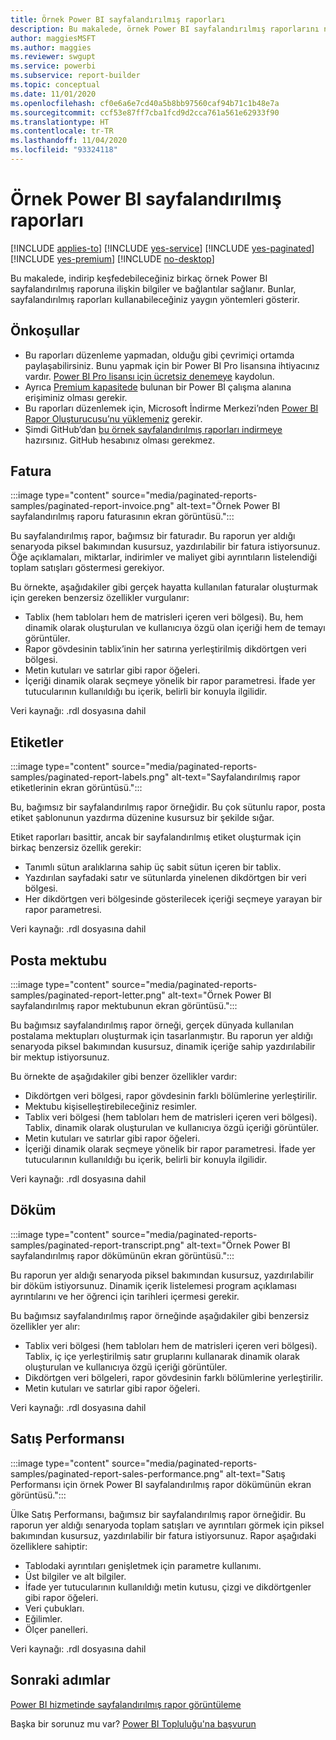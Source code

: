 ```yaml
---
title: Örnek Power BI sayfalandırılmış raporları
description: Bu makalede, örnek Power BI sayfalandırılmış raporlarını nasıl indirip kullanabileceğinizi öğreneceksiniz.
author: maggiesMSFT
ms.author: maggies
ms.reviewer: swgupt
ms.service: powerbi
ms.subservice: report-builder
ms.topic: conceptual
ms.date: 11/01/2020
ms.openlocfilehash: cf0e6a6e7cd40a5b8bb97560caf94b71c1b48e7a
ms.sourcegitcommit: ccf53e87ff7cba1fcd9d2cca761a561e62933f90
ms.translationtype: HT
ms.contentlocale: tr-TR
ms.lasthandoff: 11/04/2020
ms.locfileid: "93324118"
---
```

# <a name="sample-power-bi-paginated-reports"></a>Örnek Power BI sayfalandırılmış raporları


[!INCLUDE [applies-to](../includes/applies-to.md)] [!INCLUDE [yes-service](../includes/yes-service.md)] [!INCLUDE [yes-paginated](../includes/yes-paginated.md)] [!INCLUDE [yes-premium](../includes/yes-premium.md)] [!INCLUDE [no-desktop](../includes/no-desktop.md)]

Bu makalede, indirip keşfedebileceğiniz birkaç örnek Power BI sayfalandırılmış raporuna ilişkin bilgiler ve bağlantılar sağlanır. Bunlar, sayfalandırılmış raporları kullanabileceğiniz yaygın yöntemleri gösterir.

## <a name="prerequisites"></a>Önkoşullar

- Bu raporları düzenleme yapmadan, olduğu gibi çevrimiçi ortamda paylaşabilirsiniz. Bunu yapmak için bir Power BI Pro lisansına ihtiyacınız vardır. [Power BI Pro lisansı için ücretsiz denemeye](../fundamentals/service-self-service-signup-for-power-bi.md#sign-up-for-an-individual-trial-of-power-bi-pro) kaydolun.
- Ayrıca [Premium kapasitede](../admin/service-premium-what-is.md) bulunan bir Power BI çalışma alanına erişiminiz olması gerekir.
- Bu raporları düzenlemek için, Microsoft İndirme Merkezi’nden [Power BI Rapor Oluşturucusu’nu yüklemeniz](https://aka.ms/pbireportbuilder) gerekir.
- Şimdi GitHub’dan [bu örnek sayfalandırılmış raporları indirmeye](https://github.com/microsoft/Reporting-Services/tree/master/PaginatedReportSamples) hazırsınız. GitHub hesabınız olması gerekmez. 


## <a name="invoice"></a>Fatura

:::image type="content" source="media/paginated-reports-samples/paginated-report-invoice.png" alt-text="Örnek Power BI sayfalandırılmış raporu faturasının ekran görüntüsü.":::


Bu sayfalandırılmış rapor, bağımsız bir faturadır. Bu raporun yer aldığı senaryoda piksel bakımından kusursuz, yazdırılabilir bir fatura istiyorsunuz. Öğe açıklamaları, miktarlar, indirimler ve maliyet gibi ayrıntıların listelendiği toplam satışları göstermesi gerekiyor.

Bu örnekte, aşağıdakiler gibi gerçek hayatta kullanılan faturalar oluşturmak için gereken benzersiz özellikler vurgulanır:  

- Tablix (hem tabloları hem de matrisleri içeren veri bölgesi). Bu, hem dinamik olarak oluşturulan ve kullanıcıya özgü olan içeriği hem de temayı görüntüler.
- Rapor gövdesinin tablix’inin her satırına yerleştirilmiş dikdörtgen veri bölgesi.
- Metin kutuları ve satırlar gibi rapor öğeleri.
- İçeriği dinamik olarak seçmeye yönelik bir rapor parametresi. İfade yer tutucularının kullanıldığı bu içerik, belirli bir konuyla ilgilidir. 

Veri kaynağı: .rdl dosyasına dahil

## <a name="labels"></a>Etiketler

:::image type="content" source="media/paginated-reports-samples/paginated-report-labels.png" alt-text="Sayfalandırılmış rapor etiketlerinin ekran görüntüsü.":::

Bu, bağımsız bir sayfalandırılmış rapor örneğidir. Bu çok sütunlu rapor, posta etiket şablonunun yazdırma düzenine kusursuz bir şekilde sığar. 

Etiket raporları basittir, ancak bir sayfalandırılmış etiket oluşturmak için birkaç benzersiz özellik gerekir:

- Tanımlı sütun aralıklarına sahip üç sabit sütun içeren bir tablix.
- Yazdırılan sayfadaki satır ve sütunlarda yinelenen dikdörtgen bir veri bölgesi.
- Her dikdörtgen veri bölgesinde gösterilecek içeriği seçmeye yarayan bir rapor parametresi.

Veri kaynağı: .rdl dosyasına dahil

## <a name="mailing-letter"></a>Posta mektubu

:::image type="content" source="media/paginated-reports-samples/paginated-report-letter.png" alt-text="Örnek Power BI sayfalandırılmış rapor mektubunun ekran görüntüsü.":::

Bu bağımsız sayfalandırılmış rapor örneği, gerçek dünyada kullanılan postalama mektupları oluşturmak için tasarlanmıştır. Bu raporun yer aldığı senaryoda piksel bakımından kusursuz, dinamik içeriğe sahip yazdırılabilir bir mektup istiyorsunuz.

Bu örnekte de aşağıdakiler gibi benzer özellikler vardır: 

- Dikdörtgen veri bölgesi, rapor gövdesinin farklı bölümlerine yerleştirilir. 
- Mektubu kişiselleştirebileceğiniz resimler. 
- Tablix veri bölgesi (hem tabloları hem de matrisleri içeren veri bölgesi). Tablix, dinamik olarak oluşturulan ve kullanıcıya özgü içeriği görüntüler.
- Metin kutuları ve satırlar gibi rapor öğeleri.
- İçeriği dinamik olarak seçmeye yönelik bir rapor parametresi. İfade yer tutucularının kullanıldığı bu içerik, belirli bir konuyla ilgilidir. 

Veri kaynağı: .rdl dosyasına dahil

## <a name="transcript"></a>Döküm

:::image type="content" source="media/paginated-reports-samples/paginated-report-transcript.png" alt-text="Örnek Power BI sayfalandırılmış rapor dökümünün ekran görüntüsü.":::

Bu raporun yer aldığı senaryoda piksel bakımından kusursuz, yazdırılabilir bir döküm istiyorsunuz. Dinamik içerik listelemesi program açıklaması ayrıntılarını ve her öğrenci için tarihleri içermesi gerekir.

Bu bağımsız sayfalandırılmış rapor örneğinde aşağıdakiler gibi benzersiz özellikler yer alır: 

- Tablix veri bölgesi (hem tabloları hem de matrisleri içeren veri bölgesi). Tablix, iç içe yerleştirilmiş satır gruplarını kullanarak dinamik olarak oluşturulan ve kullanıcıya özgü içeriği görüntüler.
- Dikdörtgen veri bölgeleri, rapor gövdesinin farklı bölümlerine yerleştirilir.
- Metin kutuları ve satırlar gibi rapor öğeleri.

Veri kaynağı: .rdl dosyasına dahil

## <a name="sales-performance"></a>Satış Performansı

:::image type="content" source="media/paginated-reports-samples/paginated-report-sales-performance.png" alt-text="Satış Performansı için örnek Power BI sayfalandırılmış rapor dökümünün ekran görüntüsü.":::

Ülke Satış Performansı, bağımsız bir sayfalandırılmış rapor örneğidir. Bu raporun yer aldığı senaryoda toplam satışları ve ayrıntıları görmek için piksel bakımından kusursuz, yazdırılabilir bir fatura istiyorsunuz. Rapor aşağıdaki özelliklere sahiptir:

- Tablodaki ayrıntıları genişletmek için parametre kullanımı.
- Üst bilgiler ve alt bilgiler.
- İfade yer tutucularının kullanıldığı metin kutusu, çizgi ve dikdörtgenler gibi rapor öğeleri.
- Veri çubukları.
- Eğilimler.
- Ölçer panelleri.

Veri kaynağı: .rdl dosyasına dahil
  
## <a name="next-steps"></a>Sonraki adımlar

[Power BI hizmetinde sayfalandırılmış rapor görüntüleme](../consumer/paginated-reports-view-power-bi-service.md)

Başka bir sorunuz mu var? [Power BI Topluluğu'na başvurun](https://community.powerbi.com/)